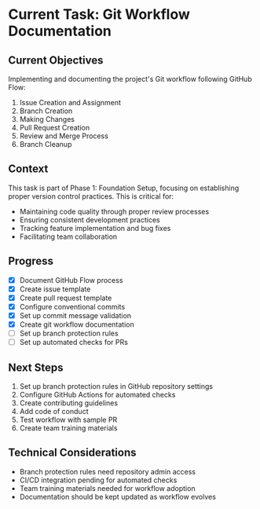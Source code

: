 # Current Task: Git Workflow Documentation

## Current Objectives

Implementing and documenting the project's Git workflow following GitHub Flow:

1. Issue Creation and Assignment
2. Branch Creation
3. Making Changes
4. Pull Request Creation
5. Review and Merge Process
6. Branch Cleanup

## Context

This task is part of Phase 1: Foundation Setup, focusing on establishing proper version control practices. This is critical for:

- Maintaining code quality through proper review processes
- Ensuring consistent development practices
- Tracking feature implementation and bug fixes
- Facilitating team collaboration

## Progress

- [x] Document GitHub Flow process
- [x] Create issue template
- [x] Create pull request template
- [x] Configure conventional commits
- [x] Set up commit message validation
- [x] Create git workflow documentation
- [ ] Set up branch protection rules
- [ ] Set up automated checks for PRs

## Next Steps

1. Set up branch protection rules in GitHub repository settings
2. Configure GitHub Actions for automated checks
3. Create contributing guidelines
4. Add code of conduct
5. Test workflow with sample PR
6. Create team training materials

## Technical Considerations

- Branch protection rules need repository admin access
- CI/CD integration pending for automated checks
- Team training materials needed for workflow adoption
- Documentation should be kept updated as workflow evolves
